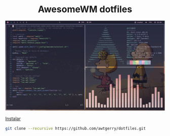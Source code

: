 <div align="center">
    <h1><strong>AwesomeWM dotfiles</strong></h1>
    <img title="screenshot" alt="system" src="./screenshot.png">
</div>

[Instalar](https://github.com/awtgerry/install-aw)

```sh
git clone --recursive https://github.com/awtgerry/dotfiles.git
```
